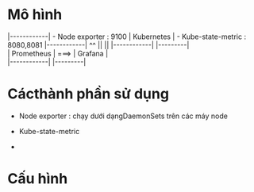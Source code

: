 # Mô hình 

|------------| - Node exporter : 9100
| Kubernetes | - Kube-state-metric : 8080,8081
|------------|
     ^^
     ||
     ||
|------------|      |---------|   
| Prometheus | ===> | Grafana |  
|------------|      |---------|



# Cácthành phần sử dụng 

- Node exporter : chạy dưới dạngDaemonSets trên các máy node 
- Kube-state-metric 

- 



# Cấu hình 



